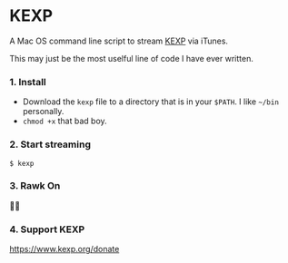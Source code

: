 # KEXP

A Mac OS command line script to stream [KEXP](https://www.kexp.org) via iTunes.

This may just be the most uselful line of code I have ever written.

### 1. Install

* Download the `kexp` file to a directory that is in your `$PATH`. I like `~/bin` personally.
* `chmod +x` that bad boy.

### 2. Start streaming

`$ kexp`

### 3. Rawk On 

🤟🏼

### 4. Support KEXP

https://www.kexp.org/donate
